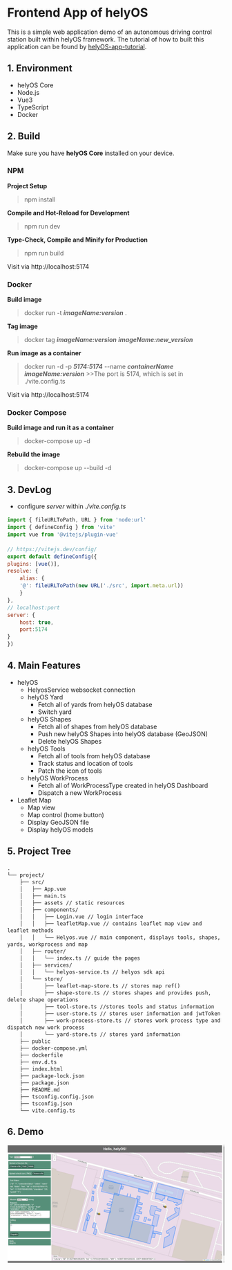 # Frontend App of helyOS

This is a simple web application demo of an autonomous driving control station built within helyOS framework. The tutorial of how to built this application can be found by [helyOS-app-tutorial](https://fraunhofer-ivi-helyos-frontend-example.readthedocs.io/en/latest/index.html).

## 1. Environment

* helyOS Core
* Node.js
* Vue3
* TypeScript
* Docker

## 2. Build

Make sure you have **helyOS Core** installed on your device.

### NPM
**Project Setup**
> npm install

**Compile and Hot-Reload for Development**
> npm run dev

**Type-Check, Compile and Minify for Production**

> npm run build

Visit via http://localhost:5174

### Docker

**Build image**
> docker run -t ***imageName:version*** .

**Tag image**
>docker tag ***imageName:version*** ***imageName:new_version***

**Run image as a container**
>docker run -d -p ***5174:5174*** --name ***containerName*** ***imageName:version***
    >>The port is 5174, which is set in ./vite.config.ts

Visit via http://localhost:5174

### Docker Compose

**Build image and run it as a container**
>docker-compose up -d

**Rebuild the image**
>docker-compose up --build -d

## 3. DevLog

- configure *server* within *./vite.config.ts*

```javascript
import { fileURLToPath, URL } from 'node:url'
import { defineConfig } from 'vite'
import vue from '@vitejs/plugin-vue'

// https://vitejs.dev/config/
export default defineConfig({
plugins: [vue()],
resolve: {
    alias: {
    '@': fileURLToPath(new URL('./src', import.meta.url))
    }
},
// localhost:port
server: {
    host: true,
    port:5174
}
})
```
## 4. Main Features

- helyOS
  - HelyosService websocket connection
  - helyOS Yard
    - Fetch all of yards from helyOS database
    - Switch yard
  - helyOS Shapes
    - Fetch all of shapes from helyOS database
    - Push new helyOS Shapes into helyOS database (GeoJSON)
    - Delete helyOS Shapes
  - helyOS Tools
    - Fetch all of tools from helyOS database
    - Track status and location of tools
    - Patch the icon of tools
  - helyOS WorkProcess
    - Fetch all of WorkProcessType created in helyOS Dashboard
    - Dispatch a new WorkProcess
- Leaflet Map
  - Map view
  - Map control (home button)
  - Display GeoJSON file
  - Display helyOS models

## 5. Project Tree
```
.
└── project/
    ├── src/
    │   ├── App.vue
    │   ├── main.ts
    │   ├── assets // static resources
    │   ├── components/
    │   │   ├── Login.vue // login interface
    │   │   ├── leafletMap.vue // contains leaflet map view and leaflet methods
    │   │   └── Helyos.vue // main component, displays tools, shapes, yards, workprocess and map
    │   ├── router/
    │   │   └── index.ts // guide the pages
    │   ├── services/
    │   │   └── helyos-service.ts // helyos sdk api
    │   └── store/
    │       ├── leaflet-map-store.ts // stores map ref()
    │       ├── shape-store.ts // stores shapes and provides push, delete shape operations
    │       ├── tool-store.ts //stores tools and status information
    │       ├── user-store.ts // stores user information and jwtToken
    │       ├── work-process-store.ts // stores work process type and dispatch new work process
    │       └── yard-store.ts // stores yard information
    ├── public
    ├── docker-compose.yml
    ├── dockerfile
    ├── env.d.ts
    ├── index.html
    ├── package-lock.json
    ├── package.json
    ├── README.md
    ├── tsconfig.config.json
    ├── tsconfig.json
    └── vite.config.ts

```


## 6. Demo 

![helyos-app-demo](./src/assets/helyos_demo.png)





